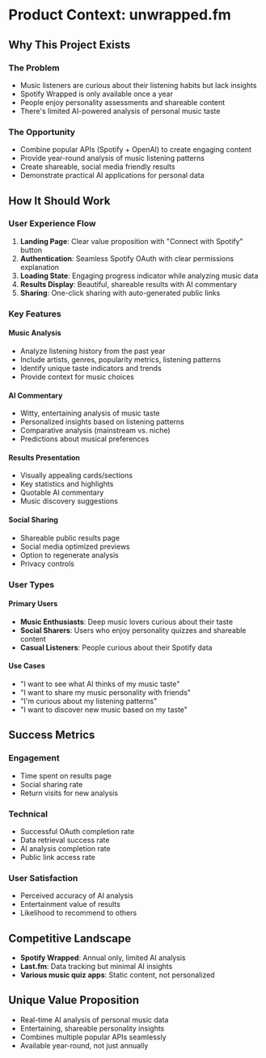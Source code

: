 # Product Context: unwrapped.fm

## Why This Project Exists

### The Problem
- Music listeners are curious about their listening habits but lack insights
- Spotify Wrapped is only available once a year
- People enjoy personality assessments and shareable content
- There's limited AI-powered analysis of personal music taste

### The Opportunity
- Combine popular APIs (Spotify + OpenAI) to create engaging content
- Provide year-round analysis of music listening patterns
- Create shareable, social media friendly results
- Demonstrate practical AI applications for personal data

## How It Should Work

### User Experience Flow
1. **Landing Page**: Clear value proposition with "Connect with Spotify" button
2. **Authentication**: Seamless Spotify OAuth with clear permissions explanation
3. **Loading State**: Engaging progress indicator while analyzing music data
4. **Results Display**: Beautiful, shareable results with AI commentary
5. **Sharing**: One-click sharing with auto-generated public links

### Key Features

#### Music Analysis
- Analyze listening history from the past year
- Include artists, genres, popularity metrics, listening patterns
- Identify unique taste indicators and trends
- Provide context for music choices

#### AI Commentary
- Witty, entertaining analysis of music taste
- Personalized insights based on listening patterns
- Comparative analysis (mainstream vs. niche)
- Predictions about musical preferences

#### Results Presentation
- Visually appealing cards/sections
- Key statistics and highlights
- Quotable AI commentary
- Music discovery suggestions

#### Social Sharing
- Shareable public results page
- Social media optimized previews
- Option to regenerate analysis
- Privacy controls

### User Types

#### Primary Users
- **Music Enthusiasts**: Deep music lovers curious about their taste
- **Social Sharers**: Users who enjoy personality quizzes and shareable content
- **Casual Listeners**: People curious about their Spotify data

#### Use Cases
- "I want to see what AI thinks of my music taste"
- "I want to share my music personality with friends"
- "I'm curious about my listening patterns"
- "I want to discover new music based on my taste"

## Success Metrics

### Engagement
- Time spent on results page
- Social sharing rate
- Return visits for new analysis

### Technical
- Successful OAuth completion rate
- Data retrieval success rate
- AI analysis completion rate
- Public link access rate

### User Satisfaction
- Perceived accuracy of AI analysis
- Entertainment value of results
- Likelihood to recommend to others

## Competitive Landscape
- **Spotify Wrapped**: Annual only, limited AI analysis
- **Last.fm**: Data tracking but minimal AI insights
- **Various music quiz apps**: Static content, not personalized

## Unique Value Proposition
- Real-time AI analysis of personal music data
- Entertaining, shareable personality insights
- Combines multiple popular APIs seamlessly
- Available year-round, not just annually
